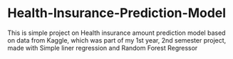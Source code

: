 # Health-Insurance-Prediction-Model
This is simple project on Health insurance amount prediction model based on data from Kaggle, which was part of my 1st year, 2nd semester project, made with Simple liner regression and Random Forest Regressor
